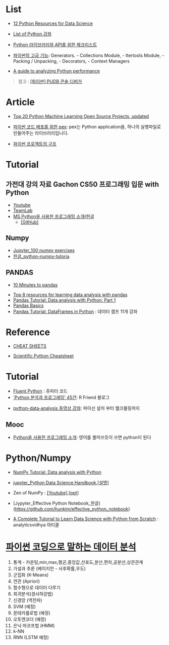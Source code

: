 
# List

- [12 Python Resources for Data Science](http://www.datasciencecentral.com/profiles/blogs/the-guide-to-learning-python-for-data-science?utm_content=buffer7019b&utm_medium=social&utm_source=linkedin.com&utm_campaign=buffer)

- [List of Python 강좌](http://todd.tistory.com/554)

- [Python 라이브러리와 API를 위한 체크리스트](https://mingrammer.com/python-api-checklist/)

- [파이썬의 고급 기능](https://tech.io/playgrounds/500/advanced-python-features/advanced-python-features): Generators. - Collections Module, - Itertools Module, - Packing / Unpacking, - Decorators, - Context Managers

- [A guide to analyzing Python performance](https://www.huyng.com/posts/python-performance-analysis)



> 참고 : [[파이썬] PUDB 콘솔 디버거](http://egloos.zum.com/mcchae/v/10918232)


# Article


- [Top 20 Python Machine Learning Open Source Projects, updated](http://www.kdnuggets.com/2016/11/top-20-python-machine-learning-open-source-updated.html)

- [파이썬 코드 배포를 위한 pex](https://b.luavis.kr/python/deploy-with-pex): pex는 Python application을, 하나의 실행파일로 만들어주는 라이브러리입니다.

- [파이썬 프로젝트의 구조](https://www.holaxprogramming.com/2017/06/28/python-project-structures/)

# Tutorial

## 가전대 강의 자료 Gachon CS50 프로그래밍 입문 with Python
* [Youtube](https://www.youtube.com/playlist?list=PLBHVuYlKEkUJtTFNVy6c5OZ44878knlRS)
* [TeamLab](https://www.youtube.com/channel/UC_kvhNYJtP1-Ap67byTbfuw)
* [MS Python을 사용한 프로그래밍 소개(한글](https://mva.microsoft.com/ko/training-courses/python%EC%9D%84-%EC%82%AC%EC%9A%A9%ED%95%9C-%ED%94%84%EB%A1%9C%EA%B7%B8%EB%9E%98%EB%B0%8D-%EC%86%8C%EA%B0%9C-8360?l=CrrhO0O8_6204984382)
  - [[GitHub]](https://github.com/tgjeon/Zero-to-Hero-Python-KR)

## Numpy
* [Jupyter_100 numpy exercises](https://github.com/rougier/numpy-100)
* [한글_python-numpy-tutoria](https://github.com/aikorea/cs231n/blob/master/python-numpy-tutorial.md)

## PANDAS
* [10 Minutes to pandas](http://pandas.pydata.org/pandas-docs/stable/10min.html)
- [Top 8 resources for learning data analysis with pandas](http://www.dataschool.io/best-python-pandas-resources/)
- [Pandas Tutorial: Data analysis with Python: Part 1](https://www.dataquest.io/blog/pandas-python-tutorial/)
- [Pandas Basics](https://www.learnpython.org/en/Pandas_Basics)
- [Pandas Tutorial: DataFrames in Python](https://www.datacamp.com/community/tutorials/pandas-tutorial-dataframe-python#gs.g6j5CcI) : 데이터 캠프 11개 강좌

# Reference
- [CHEAT SHEETS](https://www.continuum.io/blog/developer-blog/learning-python-data-science-cheat-sheets)
* [Scientific Python Cheatsheet](https://ipgp.github.io/scientific_python_cheat_sheet/)

# Tutorial
* [Fluent Python](https://github.com/fluentpython/notebooks) : 쥬피터 코드
* ['Python 분석과 프로그래밍' 45건](http://rfriend.tistory.com/category/Python%20%EB%B6%84%EC%84%9D%EA%B3%BC%20%ED%94%84%EB%A1%9C%EA%B7%B8%EB%9E%98%EB%B0%8D): R Friend 블로그

- [python-data-analysis 동영상 강좌](https://www.youtube.com/playlist?list=PLWO_EXTnt3sPmlgCeHAiHwaAFwmmusGp6): 파이선 설치 부터 웹크롤링까지


## Mooc
* [Python을 사용한 프로그래밍 소개](https://mva.microsoft.com/ko/training-courses/python%EC%9D%84-%EC%82%AC%EC%9A%A9%ED%95%9C-%ED%94%84%EB%A1%9C%EA%B7%B8%EB%9E%98%EB%B0%8D-%EC%86%8C%EA%B0%9C-8360?l=CrrhO0O8_6204984382): 영어를 풀어쓰듯이 쓰면 python이 된다

# Python/Numpy
* [NumPy Tutorial: Data analysis with Python](http://www.dataquest.io/blog/numpy-tutorial-python/?utm_source=mybridge&utm_medium=blog&utm_campaign=read_more)
* [jupyter_Python Data Science Handbook](https://github.com/jakevdp/PythonDataScienceHandbook),[[설명]](https://tensorflow.blog/2016/12/23/python-ds-handbook-ml-with-tf-repo/)
* Zen of NumPy : [[Youtube]](https://www.youtube.com/watch?v=Dm2wkObQSas&feature=youtu.be),[[ppt]](https://speakerdeck.com/shurain/zen-of-numpy)
* [Jypyter_Effective Python Notebook_한글)(https://github.com/hunkim/effective_python_notebook)


* [A Complete Tutorial to Learn Data Science with Python from Scratch](https://www.analyticsvidhya.com/blog/2016/01/complete-tutorial-learn-data-science-python-scratch-2/) : analyticsvidhya 아티클


# [파이썬 코딩으로 말하는 데이터 분석](http://hamait.tistory.com/843)
  1. 통계 - 카운팅,min,max,평균,중앙값,산포도,분산,편차,공분산,상관관계
  2. 가설과 추론 (베이지언 - 사후확률,우도)
  3. 군집화 (K-Means)
  4. 연관 (Apriori)
  5. 함수형으로 데이터 다루기
  6. 회귀분석(경사하강법)
  7. 신경망 (역전파)
  8. SVM (예정)
  9. 몬테카를로법 (예정)  
  10. 오토엔코더 (예정)
  11. 은닉 마코프법 (HMM)
  12. k-NN
  13. RNN (LSTM 예정)
